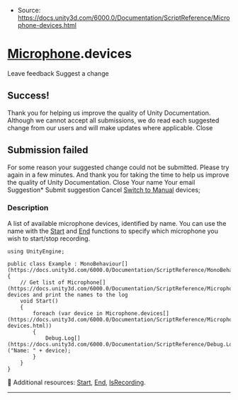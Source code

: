 * Source: https://docs.unity3d.com/6000.0/Documentation/ScriptReference/Microphone-devices.html

#  [Microphone](https://docs.unity3d.com/6000.0/Documentation/ScriptReference/Microphone.html).devices
Leave feedback
Suggest a change
## Success!
Thank you for helping us improve the quality of Unity Documentation. Although we cannot accept all submissions, we do read each suggested change from our users and will make updates where applicable.
Close
## Submission failed
For some reason your suggested change could not be submitted. Please <a>try again</a> in a few minutes. And thank you for taking the time to help us improve the quality of Unity Documentation.
Close
Your name Your email Suggestion* Submit suggestion
Cancel
[Switch to Manual](https://docs.unity3d.com/6000.0/Documentation/Manual/class-Microphone.html "Go to Microphone Component in the Manual")
devices; 
### Description
A list of available microphone devices, identified by name.
You can use the name with the [Start](https://docs.unity3d.com/6000.0/Documentation/ScriptReference/Microphone.Start.html) and [End](https://docs.unity3d.com/6000.0/Documentation/ScriptReference/Microphone.End.html) functions to specify which microphone you wish to start/stop recording.
```
using UnityEngine;  
  
public class Example : MonoBehaviour[](https://docs.unity3d.com/6000.0/Documentation/ScriptReference/MonoBehaviour.html)
{
    // Get list of Microphone[](https://docs.unity3d.com/6000.0/Documentation/ScriptReference/Microphone.html) devices and print the names to the log
    void Start()
    {
        foreach (var device in Microphone.devices[](https://docs.unity3d.com/6000.0/Documentation/ScriptReference/Microphone-devices.html))
        {
            Debug.Log[](https://docs.unity3d.com/6000.0/Documentation/ScriptReference/Debug.Log.html)("Name: " + device);
        }
    }
}

```

Additional resources: [Start](https://docs.unity3d.com/6000.0/Documentation/ScriptReference/Microphone.Start.html), [End](https://docs.unity3d.com/6000.0/Documentation/ScriptReference/Microphone.End.html), [IsRecording](https://docs.unity3d.com/6000.0/Documentation/ScriptReference/Microphone.IsRecording.html).
* * *
